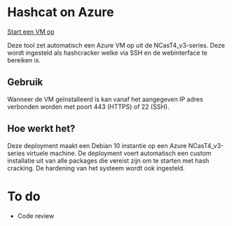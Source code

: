 # Hashcat on Azure

[Start een VM op](https://portal.azure.com/#create/Microsoft.Template/uri/https%3A%2F%2Fraw.githubusercontent.com%2Framondunker%2Fhashcat-azure%2Fmain%2FHashcat-Azure%2Fazuredeploy.json)


Deze tool zet automatisch een Azure VM op uit de NCasT4_v3-series. Deze wordt ingesteld als hashcracker welke via SSH en de webinterface te bereiken is.

## Gebruik
Wanneer de VM geïnstalleerd is kan vanaf het aangegeven IP adres verbonden worden met poort 443 (HTTPS) of 22 (SSH).

## Hoe werkt het?
Deze deployment maakt een Debian 10 instantie op een Azure NCasT4_v3-series virtuele machine. De deployment voert automatisch een custom installatie uit van alle packages die vereist zijn om te starten met hash cracking. De hardening van het systeem wordt ook ingesteld.


# To do
* Code review
